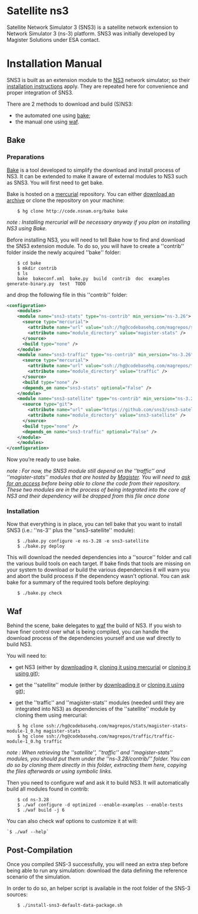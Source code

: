 # Satellite ns3

Satellite Network Simulator 3 (SNS3) is a satellite network extension to Network Simulator 3 (ns-3) platform.
SNS3 was initially developed by Magister Solutions under ESA contact.

# Installation Manual

SNS3 is built as an extension module to the [NS3](https///www.nsnam.org/) network simulator; so their [installation instructions](https///www.nsnam.org/docs/release/3.28/tutorial/html/getting-started.html) apply. They are repeated here for convenience and proper integration of SNS3.

There are 2 methods to download and build (S)NS3:

*  the automated one using [bake](./index#Bake);
*  the manual one using [waf](./index#Waf).

## Bake

### Preparations


[Bake](http://planete.inria.fr/software/bake/index.html) is a tool developed to simplify the download and install process of NS3. It can be extended to make it aware of external modules to NS3 such as SNS3. You will first need to get bake.

Bake is hosted on a [mercurial](https///www.mercurial-scm.org/) repository. You can either [download an archive](http://code.nsnam.org/bake/archive/tip.tar.gz) or clone the repository on your machine:

```
	$ hg clone http://code.nsnam.org/bake bake
```

*note : Installing mercurial will be necessary anyway if you plan on installing NS3 using Bake.*

Before installing NS3, you will need to tell Bake how to find and download the SNS3 extension module. To do so, you will have to create a ''contrib'' folder inside the newly acquired ''bake'' folder:

```
	$ cd bake
	$ mkdir contrib
	$ ls
	bake  bakeconf.xml  bake.py  build  contrib  doc  examples  generate-binary.py  test  TODO
```


and drop the following file in this ''contrib'' folder:

```xml
<configuration>
    <modules>
    <module name="sns3-stats" type="ns-contrib" min_version="ns-3.26">
      <source type="mercurial">
        <attribute name="url" value="ssh://hg@codebasehq.com/magrepos/stats/magister-stats-module-1_0.hg" />
        <attribute name="module_directory" value="magister-stats" />
      </source>
      <build type="none" />
    </module>
    <module name="sns3-traffic" type="ns-contrib" min_version="ns-3.26">
      <source type="mercurial">
        <attribute name="url" value="ssh://hg@codebasehq.com/magrepos/traffic/traffic-module-1_0.hg" />
        <attribute name="module_directory" value="traffic" />
      </source>
      <build type="none" />
      <depends_on name="sns3-stats" optional="False" />
    </module>
    <module name="sns3-satellite" type="ns-contrib" min_version="ns-3.26">
      <source type="git">
        <attribute name="url" value="https://github.com/sns3/sns3-satellite.git" />
        <attribute name="module_directory" value="sns3-satellite" />
      </source>
      <build type="none" />
      <depends_on name="sns3-traffic" optional="False" />
    </module>
    </modules>
</configuration>
```

Now you’re ready to use bake.

*note : For now, the SNS3 module still depend on the ''traffic'' and ''magister-stats'' modules that are 
hosted by [Magister](https///magrepos.codebasehq.com/login). You will need to [ask for an access](http://satellite-ns3.com/#contact) 
before being able to clone the code from their repository. These two modules are in the 
process of being integrated into the core of NS3 and their dependency will be dropped from this file once done*

### Installation

Now that everything is in place, you can tell bake that you want to install SNS3 (i.e.: ''ns-3'' plus the ''sns3-satellite'' module):

```
	$ ./bake.py configure -e ns-3.28 -e sns3-satellite
	$ ./bake.py deploy
```

This will download the needed dependencies into a ''source'' folder and call the various build tools on each target. 
If bake finds that tools are missing on your system to download or build the various dependencies it will warn you 
and abort the build process if the dependency wasn't optional. You can ask bake for a summary of the required tools before deploying:

```
	$ ./bake.py check
```

## Waf

Behind the scene, bake delegates to [waf](https://waf.io/apidocs/index.html) the build of NS3. If you wish to have finer 
control over what is being compiled, you can handle the download process of the dependencies yourself and use waf directly to build NS3.

You will need to:


*  get NS3 (either by [downloading](https://www.nsnam.org/release/) it, [cloning it using mercurial](http://code.nsnam.org/) or [cloning it using git](https///github.com/nsnam/ns-3-dev-git));
*  get the ''satellite'' module (either by [downloading it](https:github.com/sns3/sns3-satellite/repository/archive.tar.gz?ref=master) or [cloning it using git](https://github.com/sns3/sns3-satellite));

*  get the ''traffic'' and ''magister-stats'' modules (needed until they are integrated into NS3) as dependencies of the ''satellite'' module by cloning them using mercurial:


```
    $ hg clone ssh://hg@codebasehq.com/magrepos/stats/magister-stats-module-1_0.hg magister-stats
    $ hg clone ssh://hg@codebasehq.com/magrepos/traffic/traffic-module-1_0.hg traffic
```

*note : When retrieving the ''satellite'', ''traffic'' and ''magister-stats'' modules, you should put 
them under the ''ns-3.28/contrib/'' folder. You can do so by cloning them directly in this folder, 
extracting them here, copying the files afterwards or using symbolic links.*

Then you need to configure waf and ask it to build NS3. It will automatically build all modules found in contrib:

```
	$ cd ns-3.28
	$ ./waf configure -d optimized --enable-examples --enable-tests
	$ ./waf build -j 6
```
You can also check waf options to customize it at will:


```
`$ ./waf --help`
```

## Post-Compilation

Once you compiled SNS-3 successfully, you will need an extra step before being able to run any simulation: download the data defining the reference scenario of the simulation.

In order to do so, an helper script is available in the root folder of the SNS-3 sources:

```
	$ ./install-sns3-default-data-package.sh
```
